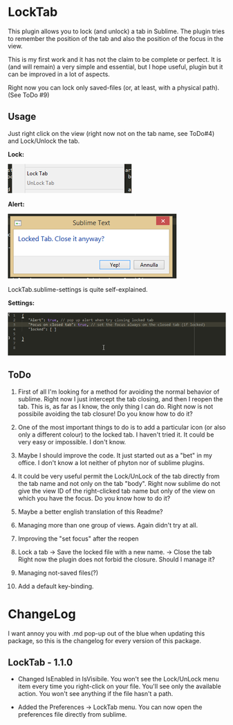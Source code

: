 LockTab
========

This plugin allows you to lock (and unlock) a tab in Sublime.
The plugin tries to remember the position of the tab and also the position of the
focus in the view.

This is my first work and it has not the claim to be complete or perfect.
It is (and will remain) a very simple and essential, but I hope useful, plugin but it can
be improved in a lot of aspects.

Right now you can lock only saved-files (or, at least, with a physical path). (See ToDo #9)

Usage
-----
Just right click on the view (right now not on the tab name, see ToDo#4) and Lock/Unlock
the tab.

**Lock:**

![Lock](./images/Lock.png)

**Alert:**

![Alert](./images/Alert.png)

LockTab.sublime-settings is quite self-explained.

**Settings:**

![Settings](./images/Settings.png)


ToDo
----
1. First of all I'm looking for a method for avoiding the normal behavior of sublime.
Right now I just intercept the tab closing, and then I reopen the tab. This is, as far as I
know, the only thing I can do. Right now is not possibile avoiding the tab closure!
Do you know how to do it?

2. One of the most important things to do is to add a particular icon (or also only a different
colour) to the locked tab. I haven't tried it. It could be very easy or impossible. I don't know.

3. Maybe I should improve the code. It just started out as a "bet" in my office. I don't know a lot
neither of phyton nor of sublime plugins.

4. It could be very useful permit the Lock/UnLock of the tab directly from the tab name
and not only on the tab "body". Right now sublime do not give the view ID of the right-clicked
tab name but only of the view on which you have the focus.
Do you know how to do it?

5. Maybe a better english translation of this Readme?

6. Managing more than one group of views. Again didn't try at all.

7. Improving the "set focus" after the reopen

8. Lock a tab -> Save the locked file with a new name. -> Close the tab
Right now the plugin does not forbid the closure. Should I manage it?

9. Managing not-saved files(?)

10. Add a default key-binding.


ChangeLog
=========
I want annoy you with .md pop-up out of the blue when updating this package, so this is the changelog for every version of this package.

LockTab - 1.1.0
---------------
- Changed IsEnabled in IsVisibile. You won't see the Lock/UnLock menu item every time you right-click on your file. You'll see only the available action. You won't see anything if the file hasn't a path.

- Added the Preferences -> LockTab menu. You can now open the preferences file directly from sublime.
